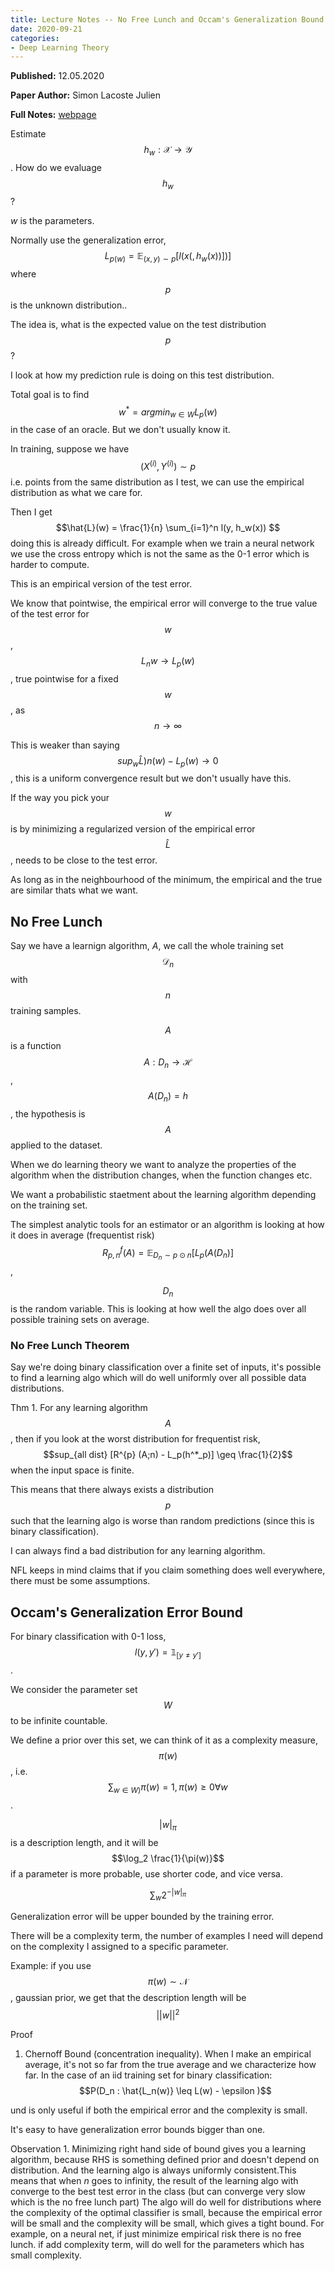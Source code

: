 ```yaml
---
title: Lecture Notes -- No Free Lunch and Occam's Generalization Bound 
date: 2020-09-21
categories:
- Deep Learning Theory
---
```


**Published:** 12.05.2020

**Paper Author:** Simon Lacoste Julien 

**Full Notes:** [webpage](http://www-labs.iro.umontreal.ca/~slacoste/teaching/ift6132/W20/lectures.html)

Estimate $$h_w : \mathcal{X} \rightarrow \mathcal{Y}$$. How do we evaluage $$h_w$$?

$w$ is the parameters.

Normally use the generalization error, $$L_{p(w)} = \mathbb{E}_{(x,y) \sim p} [l(x(, h_w(x))])] $$ where $$p$$ is the unknown distribution..

The idea is, what is the expected value on the test distribution $$p$$?

I look at how my prediction rule is doing on this test distribution.

Total goal is to find $$ w^* = argmin_{w \in W} L_p(w)$$ in the case of an oracle. But we don't usually know it.

In training, suppose we have $$(X^{(i)}, Y^{(i)})  \sim p $$ i.e. points from the same distribution as I test, we can use the empirical distribution as what we care for.

Then I get $$\hat{L}(w) = \frac{1}{n} \sum_{i=1}^n l(y, h_w(x)) $$ doing this is already difficult. For example when we train a neural network we use the cross entropy which is not the same as the 0-1 error which is harder to compute.

This is an empirical version of the test error.

We know that pointwise, the empirical error will converge to the true value of the test error for $$w$$, $$L_n{w} \rightarrow L_p(w)$$, true pointwise for a fixed $$w$$, as $$n \rightarrow \infty$$

This is weaker than saying $$sup_w \hat{L})n(w) - L_p(w) \rightarrow 0$$, this is a uniform convergence result but we don't usually have this.

If the way you pick your $$w$$ is by minimizing a regularized version of the empirical error $$\hat{L}$$, needs to be close to the test error.

As long as in the neighbourhood of the minimum, the empirical and the true are similar thats what we want.

## No Free Lunch

Say we have a learnign algorithm, $A$, we call the whole training set $$\mathcal{D}_n$$ with $$n$$ training samples.

$$A$$ is a function $$A: D_n \rightarrow \mathcal{H}$$, $$A(D_n) = h$$, the hypothesis is $$A$$ applied to the dataset.

When we do learning theory we want to analyze the properties of the algorithm when the distribution changes, when the function changes etc.

We want a probabilistic staetment about the learning algorithm depending on the training set.

The simplest analytic tools for an estimator or an algorithm is looking at how it does in average (frequentist risk) $$R^f_{p,n}(A) = \mathbb{E}_{D_n \sim p \odot n}[L_p(A(D_n)]$$,

$$D_n$$ is the random variable. This is looking at how well the algo does over all possible training sets on average.

### No Free Lunch Theorem

Say we're doing binary classification over a finite set of inputs, it's possible to find a learning algo which will do well uniformly over all possible data distributions.

Thm 1. For any learning algorithm $$A$$, then if you look at the worst distribution for frequentist risk, $$sup_{all dist} [R^{p} (A;n) - L_p(h^*_p)] \geq \frac{1}{2}$$ when the input space is finite.

This means that there always exists a distribution $$p$$ such that the learning algo is worse than random predictions (since this is binary classification).

I can always find a bad distribution for any learning algorithm.

NFL keeps in mind claims that if you claim something does well everywhere, there must be some assumptions.

## Occam's Generalization Error Bound

For binary classification with 0-1 loss, $$l(y,y') = \mathbb{1}_[y \neq y']$$.

We consider the parameter set $$W$$ to be infinite countable.

We define a prior over this set, we can think of it as a complexity measure, $$\pi(w)$$, i.e. $$\sum_{w \in W)} \pi (w) = 1, \pi (w) \geq 0 \forall w$$.

$$\vert w \vert_{\pi}$$ is a description length, and it will be $$\log_2 \frac{1}{\pi(w)}$$ if a parameter is more probable, use shorter code, and vice versa.

$$\sum_w 2^{-|w|_\pi}$$

Generalization error will be upper bounded by the training error.

There will be a complexity term, the number of examples I need will depend on the complexity I assigned to a specific parameter.

Example: if you use $$\pi (w) \sim \mathcal{N}$$, gaussian prior, we get that the description length will be $$\vert\vert w \vert \vert^2$$


Proof


1) Chernoff Bound (concentration inequality). When I make an empirical average, it's not so far from the true average and we characterize how far. In the case of an iid training set for binary classification: $$P(D_n : \hat{L_n(w)} \leq L(w) - \epsilon )$$


und is only useful if both the empirical error and the complexity is small.

It's easy to have generalization error bounds bigger than one.

Observation 1. Minimizing right hand side of bound gives you a learning algorithm, because RHS is something defined prior and doesn't depend on distribution. And the learning algo is always uniformly consistent.This means that when $n$ goes to infinity, the result of the learning algo with converge to the best test error in the class (but can converge very slow which is the no free lunch part) The algo will do well for distributions where the complexity of the optimal classifier is small, because the empirical error will be small and the complexity will be small, which gives a tight bound. For example, on a neural net, if just minimize empirical risk there is no free lunch. if add complexity term, will do well for the parameters which has small complexity. 


